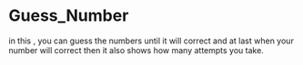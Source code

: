 # Guess_Number
in this , you can guess the numbers until it will correct and at last when your number will correct then it also shows how many attempts you take.
